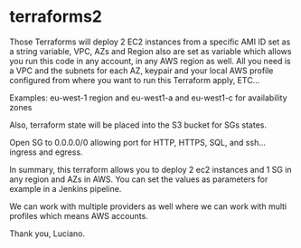 # terraforms2

Those Terraforms will deploy 2 EC2 instances from a specific AMI ID set as a string variable, VPC, AZs and Region also are set as variable which allows you run this code in any account, in any AWS region as well. All you need is a VPC and the subnets for each AZ, keypair and your local AWS profile configured from where you want to run this Terraform apply, ETC...

Examples:
eu-west-1 region and eu-west1-a and eu-west1-c for availability zones

Also, terraform state will be placed into the S3 bucket for SGs states.

Open SG to 0.0.0.0/0 allowing port for HTTP, HTTPS, SQL, and ssh... ingress and egress.

In summary, this terraform allows you to deploy 2 ec2 instances and 1 SG in any region and AZs in AWS. You can set the values as parameters for example in a Jenkins pipeline.

We can work with multiple providers as well where we can work with multi profiles which means AWS accounts.

Thank you, Luciano.
